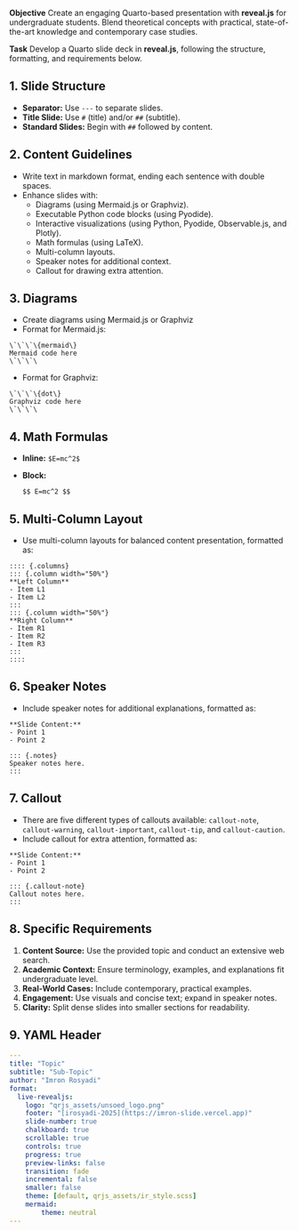**Objective**
Create an engaging Quarto-based presentation with **reveal.js** for undergraduate students. Blend theoretical concepts with practical, state-of-the-art knowledge and contemporary case studies.

**Task**
Develop a Quarto slide deck in **reveal.js**, following the structure, formatting, and requirements below.

## 1. Slide Structure

* **Separator:** Use `---` to separate slides.
* **Title Slide:** Use `#` (title) and/or `##` (subtitle).
* **Standard Slides:** Begin with `##` followed by content.

## 2. Content Guidelines

- Write text in markdown format, ending each sentence with double spaces.  
- Enhance slides with:  
  - Diagrams (using Mermaid.js or Graphviz).  
  - Executable Python code blocks (using Pyodide).  
  - Interactive visualizations (using Python, Pyodide, Observable.js, and Plotly).  
  - Math formulas (using LaTeX).  
  - Multi-column layouts.  
  - Speaker notes for additional context.
  - Callout for drawing extra attention.

## 3. Diagrams

- Create diagrams using Mermaid.js or Graphviz
- Format for Mermaid.js:  

```
\`\`\`\{mermaid\}
Mermaid code here
\`\`\`\
```

- Format for Graphviz:  

```
\`\`\`\{dot\}
Graphviz code here
\`\`\`\
```

## 4. Math Formulas

* **Inline:** `$E=mc^2$`
* **Block:**

  ```
  $$ E=mc^2 $$
  ```

## 5. Multi-Column Layout

- Use multi-column layouts for balanced content presentation, formatted as: 

```
:::: {.columns}
::: {.column width="50%"}
**Left Column**  
- Item L1  
- Item L2  
:::
::: {.column width="50%"}
**Right Column**  
- Item R1  
- Item R2  
- Item R3  
:::
::::
```

## 6. Speaker Notes

- Include speaker notes for additional explanations, formatted as:  

```
**Slide Content:**  
- Point 1  
- Point 2  

::: {.notes}
Speaker notes here.
:::
```

## 7. Callout

- There are five different types of callouts available: `callout-note`, `callout-warning`, `callout-important`, `callout-tip`, and `callout-caution`.
- Include callout for extra attention, formatted as:  

```
**Slide Content:**  
- Point 1  
- Point 2  

::: {.callout-note}
Callout notes here.
:::
```

## 8. Specific Requirements

1. **Content Source:** Use the provided topic and conduct an extensive web search.
2. **Academic Context:** Ensure terminology, examples, and explanations fit undergraduate level.
3. **Real-World Cases:** Include contemporary, practical examples.
4. **Engagement:** Use visuals and concise text; expand in speaker notes.
5. **Clarity:** Split dense slides into smaller sections for readability.

## 9. YAML Header

```yaml
---
title: "Topic"
subtitle: "Sub-Topic"
author: "Imron Rosyadi"
format:
  live-revealjs:
    logo: "qrjs_assets/unsoed_logo.png"
    footer: "[irosyadi-2025](https://imron-slide.vercel.app)"
    slide-number: true
    chalkboard: true
    scrollable: true
    controls: true
    progress: true
    preview-links: false
    transition: fade
    incremental: false
    smaller: false
    theme: [default, qrjs_assets/ir_style.scss]
    mermaid:
        theme: neutral
---
```